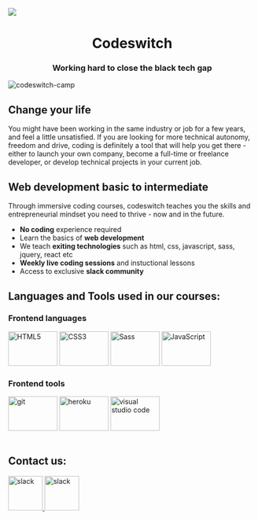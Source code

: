 

<!--
**codeswitch-camp/codeswitch-camp** is a ✨ _special_ ✨ repository because its `README.md` (this file) appears on your GitHub profile.
-->
![](https://blog.newrelic.com/wp-content/uploads/good-programmer-banner-final.jpg)
<h1 align="center">Codeswitch</h1>

<h3 align="center">Working hard to close the black tech gap</h3>

<p align="left">
	<img
		src="https://komarev.com/ghpvc/?username=codeswitch-camp&label=Profile%20views&color=0e75b6&style=flat"
		alt="codeswitch-camp"
	/>
</p>

## Change your life

You might have been working in the same industry or job for a few years, and feel a little unsatisfied. If you are looking for more technical autonomy, freedom and drive, coding is definitely a tool that will help you get there - either to launch your own company, become a full-time or freelance developer, or develop technical projects in your current job.

## Web development basic to intermediate

Through immersive coding courses, codeswitch teaches you the skills and entrepreneurial mindset you need to thrive - now and in the future.
- **No coding** experience required
- Learn the basics of **web development**
- We teach **exiting technologies** such as html, css, javascript, sass, jquery, react etc
- **Weekly live coding sessions** and instuctional lessons
- Access to exclusive **slack community**

## Languages and Tools used in our courses:

### Frontend languages

  <div align="left">
	<img
		src="https://profilinator.rishav.dev/skills-assets/html5-original-wordmark.svg"
		alt="HTML5"
		height="70"
		width="100"
	/>
	<img
		src="https://profilinator.rishav.dev/skills-assets/css3-original-wordmark.svg"
		alt="CSS3"
		height="70"
		width="100"
	/>
	<img
		src="https://profilinator.rishav.dev/skills-assets/sass-original.svg"
		alt="Sass"
		height="70"
		width="100"
	/>
	<img
		src="https://profilinator.rishav.dev/skills-assets/javascript-original.svg"
		alt="JavaScript"
		height="70"
		width="100"
	/>
</div>
    
### Frontend tools

<div align="left">
	<img
		src="https://www.vectorlogo.zone/logos/git-scm/git-scm-icon.svg"
		alt="git"
		height="70"
		width="100"
	/>
	<img
		src="https://www.vectorlogo.zone/logos/heroku/heroku-icon.svg"
		alt="heroku"
		height="70"
		width="100"
	/>
	<img
		src="https://cdn.worldvectorlogo.com/logos/visual-studio-code-1.svg"
		alt="visual studio code"
		height="70"
		width="100"
	/>
</div>

<br />

## Contact us:

 <div align="left">
	<a href="https://getbootstrap.com" target="_blank">
	    <img
	      src="https://cdn.mos.cms.futurecdn.net/SDDw7CnuoUGax6x9mTo7dd.jpg"
	      alt="slack"
	      height="70"
	    />
	</a>
	<a href="https://getbootstrap.com" target="_blank">
	    <img
	      src="https://protonmail.com/images/stripeLogo.png"
	      alt="slack"
	      height="70"
	    />
	</a>
  </div>


<!--
<p>
	<img
		align="left"
		src="https://github-readme-stats.vercel.app/api/top-langs?username=codeswitch-camp&show_icons=true&locale=en&layout=compact"
		alt="codeswitch-camp"
	/>
</p>
<p>
	&nbsp;<img
		align="center"
		src="https://github-readme-stats.vercel.app/api?username=codeswitch-camp&show_icons=true&locale=en"
		alt="codeswitch-camp"
	/>
</p>
<p>
	<img
		align="center"
		src="https://github-readme-streak-stats.herokuapp.com/?user=codeswitch-camp&"
		alt="codeswitch-camp"
	/>
</p>
-->

